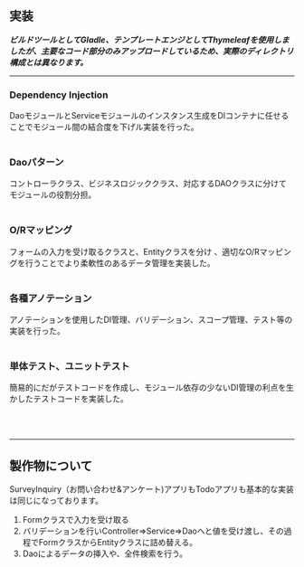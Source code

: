 ## 実装
***ビルドツールとしてGladle、テンプレートエンジとしてThymeleafを使用しましたが、主要なコード部分のみアップロードしているため、実際のディレクトリ構成とは異なります。***
___

### Dependency Injection

DaoモジュールとServiceモジュールのインスタンス生成をDIコンテナに任せることでモジュール間の結合度を下げル実装を行った。<br><br>

### Daoパターン

コントローラクラス、ビジネスロジッククラス、対応するDAOクラスに分けてモジュールの役割分担。<br><br>

### O/Rマッピング

フォームの入力を受け取るクラスと、Entityクラスを分け 、適切なO/Rマッピングを行うことでより柔軟性のあるデータ管理を実装した。<br><br>

### 各種アノテーション

アノテーションを使用したDI管理、バリデーション、スコープ管理、テスト等の実装を行った。<br><br>

### 単体テスト、ユニットテスト

簡易的にだがテストコードを作成し、モジュール依存の少ないDI管理の利点を生かしたテストコードを実装した。

<br><br>

---

## 製作物について
SurveyInquiry（お問い合わせ&アンケート)アプリもTodoアプリも基本的な実装は同じになっております。

1. Formクラスで入力を受け取る
2. バリデーションを行いController=>Service=>Daoへと値を受け渡し、その過程でFormクラスからEntityクラスに詰め替える。
3. Daoによるデータの挿入や、全件検索を行う。
<br>
<br>

